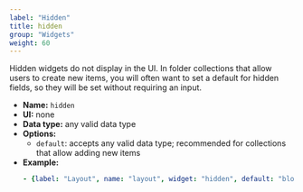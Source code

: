 ```yaml
---
label: "Hidden"
title: hidden
group: "Widgets"
weight: 60
---
```


Hidden widgets do not display in the UI. In folder collections that allow users to create new items, you will often want to set a default for hidden fields, so they will be set without requiring an input.

- **Name:** `hidden`
- **UI:** none
- **Data type:** any valid data type
- **Options:** 
  - `default`: accepts any valid data type; recommended for collections that allow adding new items
- **Example:**
    ```yaml
    - {label: "Layout", name: "layout", widget: "hidden", default: "blog"}
    ```
